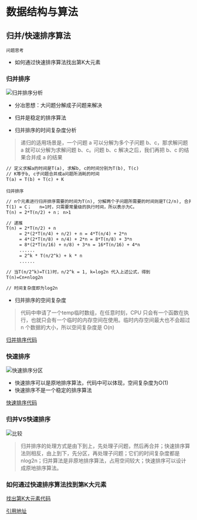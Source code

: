 # 数据结构与算法

## 归并/快速排序算法

`问题思考`

- 如何通过快速排序算法找出第K大元素

### 归并排序

![归并排序分析](https://imgkr.cn-bj.ufileos.com/9573b487-6e67-4a0a-949f-f3affba90bcc.png)

- 分冶思想：大问题分解成子问题来解决

- 归并是稳定的排序算法

- 归并排序的时间复杂度分析

> 递归的适用场景是，一个问题 a 可以分解为多个子问题 b、c，那求解问题 a 就可以分解为求解问题 b、c。问题 b、c 解决之后，我们再把 b、c 的结果合并成 a 的结果

```md
// 定义求解a的时间是T(a), 求解b, c的时间分别为T(b), T(c)
// K等于b, c子问题合并成a问题所消耗的时间
T(a) = T(b) + T(c) + K
```

`归并排序`
```md
// n个元素进行归并排序需要的时间为T(n), 分解两个子问题所需要的时间则是T(2/n), 合并两个数组的时间复杂度为O(1)
T(1) = C；   n=1时，只需要常量级的执行时间，所以表示为C。
T(n) = 2*T(n/2) + n； n>1

// 递推
T(n) = 2*T(n/2) + n
     = 2*(2*T(n/4) + n/2) + n = 4*T(n/4) + 2*n
     = 4*(2*T(n/8) + n/4) + 2*n = 8*T(n/8) + 3*n
     = 8*(2*T(n/16) + n/8) + 3*n = 16*T(n/16) + 4*n
     ......
     = 2^k * T(n/2^k) + k * n
     ......
     
// 当T(n/2^k)=T(1)时，n/2^k = 1, k=log2n 代入上述公式，得到
T(n)=Cn+nlog2n

// 时间复杂度即为log2n
```

- 归并排序的空间复杂度

> 代码中申请了一个temp临时数组，在任意时刻，CPU 只会有一个函数在执行，也就只会有一个临时的内存空间在使用。临时内存空间最大也不会超过 n 个数据的大小，所以空间复杂度是 O(n)

[归并排序代码](https://github.com/LIUeng/alogrithm-ci/blob/master/%239.js)

### 快速排序

![快速排序分区](https://imgkr.cn-bj.ufileos.com/a5775de1-5205-4234-8ebd-cf7d86f5a5fe.png)

- 快速排序可以是原地排序算法，代码中可以体现，空间复杂度为O(1)
- 快速排序不是一个稳定的排序算法

[快速排序代码](https://github.com/LIUeng/alogrithm-ci/blob/master/%239.js)

### 归并VS快速排序

![比较](https://imgkr.cn-bj.ufileos.com/9b630ef8-2f28-4ef4-a94f-b906207ad019.png)

> 归并排序的处理方式是由下到上，先处理子问题，然后再合并；快速排序算法则相反，由上到下，先分区，再处理子问题；它们的时间复杂度都是nlog2n；归并算法是非原地排序算法，占用空间较大；快速排序可以设计成原地排序算法。

### 如何通过快速排序算法找到第K大元素

[找出第K大元素代码](https://github.com/LIUeng/alogrithm-ci/blob/master/%239.js)

[引用地址](https://time.geekbang.org/column/article/41913)